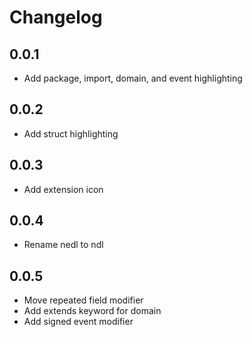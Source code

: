 # Changelog

## 0.0.1

- Add package, import, domain, and event highlighting

## 0.0.2

- Add struct highlighting

## 0.0.3

- Add extension icon

## 0.0.4

- Rename nedl to ndl

## 0.0.5

- Move repeated field modifier
- Add extends keyword for domain
- Add signed event modifier
